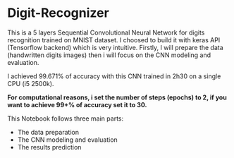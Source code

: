 # Digit-Recognizer

This is a 5 layers Sequential Convolutional Neural Network for digits recognition trained on MNIST dataset. I choosed to build it with keras API (Tensorflow backend) which is very intuitive. Firstly, I will prepare the data (handwritten digits images) then i will focus on the CNN modeling and evaluation.

I achieved 99.671% of accuracy with this CNN trained in 2h30 on a single CPU (i5 2500k). 

**For computational reasons, i set the number of steps (epochs) to 2, if you want to achieve 99+% of accuracy set it to 30.**

This Notebook follows three main parts:

* The data preparation
* The CNN modeling and evaluation
* The results prediction
